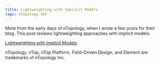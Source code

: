 ```yaml
---
title: Lightweighting with Implicit Models
tags: nTopology SDF
---
```

More from the early days of nTopology, when I wrote a few posts for their blog.  This post reviews lightweighting approaches with implicit models:

[Lightweighting with Implicit Models](https://ntopology.com/blog/lightweighting-with-implicit-models/)

<div class="article__license">nTopology, nTop, nTop Platform, Field-Driven Design, and Element are trademarks of nTopology Inc.</div>